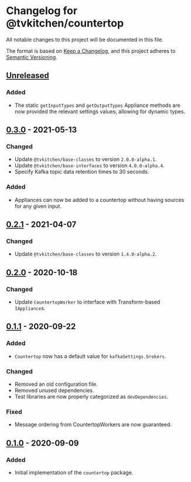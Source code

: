 # Changelog for @tvkitchen/countertop

All notable changes to this project will be documented in this file.

The format is based on [Keep a Changelog](https://keepachangelog.com/en/1.0.0/),
and this project adheres to [Semantic Versioning](https://semver.org/spec/v2.0.0.html).

## [Unreleased]
### Added
- The static `getInputTypes` and `getOutputTypes` Appliance methods are now provided the relevant settings values, allowing for dynamic types.

## [0.3.0] - 2021-05-13
### Changed
- Update `@tvkitchen/base-classes` to version `2.0.0-alpha.1`.
- Update `@tvkitchen/base-interfaces` to version `4.0.0-alpha.4`.
- Specify Kafka topic data retention times to 30 seconds.

### Added
- Appliances can now be added to a countertop without having sources for any given input.

## [0.2.1] - 2021-04-07
### Changed
- Update `@tvkitchen/base-classes` to version `1.4.0-alpha.2`.

## [0.2.0] - 2020-10-18
### Changed
- Update `CountertopWorker` to interface with Transform-based `IAppliance`s.

## [0.1.1] - 2020-09-22
### Added
- `Countertop` now has a default value for `kafkaSettings.brokers`.
### Changed
- Removed an old configuration file.
- Removed unused dependencies.
- Test libraries are now properly categorized as `devDependencies`.

### Fixed
- Message ordering from CountertopWorkers are now guaranteed.

## [0.1.0] - 2020-09-09
### Added
- Initial implementation of the `countertop` package.

[Unreleased]: https://github.com/tvkitchen/appliances/compare/@tvkitchen/countertop@0.3.0...HEAD
[0.3.0]: https://github.com/tvkitchen/countertop/releases/tag/@tvkitchen/countertop@0.3.0
[0.2.1]: https://github.com/tvkitchen/countertop/releases/tag/@tvkitchen/countertop@0.2.1
[0.2.0]: https://github.com/tvkitchen/countertop/releases/tag/@tvkitchen/countertop@0.2.0
[0.1.1]: https://github.com/tvkitchen/countertop/releases/tag/@tvkitchen/countertop@0.1.1
[0.1.0]: https://github.com/tvkitchen/countertop/releases/tag/@tvkitchen/countertop@0.1.0
